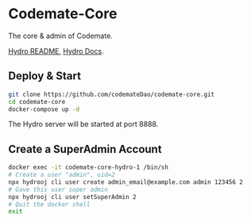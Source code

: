 # Codemate-Core

The core & admin of Codemate.

[Hydro README](README-HYDRO.md), [Hydro Docs](https://docs.hydro.ac).

## Deploy & Start

```bash
git clone https://github.com/codemateDao/codemate-core.git
cd codemate-core
docker-compose up -d
```

The Hydro server will be started at port 8888.

## Create a SuperAdmin Account

```bash
docker exec -it codemate-core-hydro-1 /bin/sh
# Create a user "admin", uid=2
npx hydrooj cli user create admin_email@example.com admin 123456 2
# Gave this user super admin
npx hydrooj cli user setSuperAdmin 2
# Quit the docker shell
exit
```
